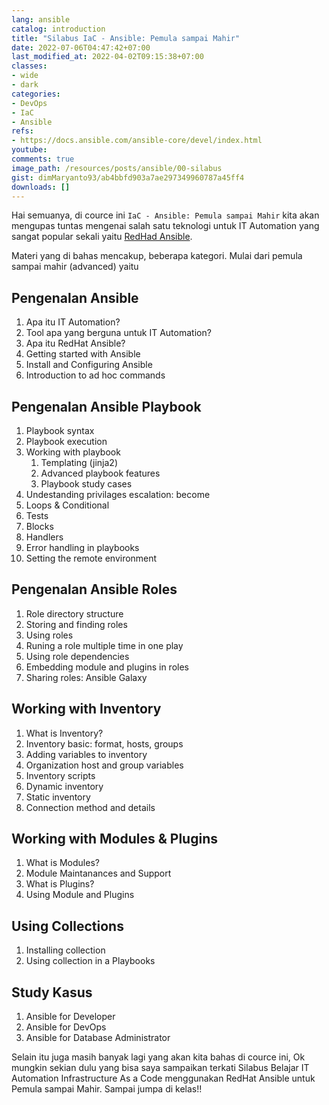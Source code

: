 ```yaml
---
lang: ansible
catalog: introduction
title: "Silabus IaC - Ansible: Pemula sampai Mahir"
date: 2022-07-06T04:47:42+07:00
last_modified_at: 2022-04-02T09:15:38+07:00
classes: 
- wide
- dark
categories:
- DevOps
- IaC
- Ansible
refs: 
- https://docs.ansible.com/ansible-core/devel/index.html
youtube: 
comments: true
image_path: /resources/posts/ansible/00-silabus
gist: dimMaryanto93/ab4bbfd903a7ae297349960787a45ff4
downloads: []
---
```


Hai semuanya, di cource ini `IaC - Ansible: Pemula sampai Mahir` kita akan mengupas tuntas mengenai salah satu teknologi untuk IT Automation yang sangat popular sekali yaitu [RedHad Ansible](https://www.ansible.com).

Materi yang di bahas mencakup, beberapa kategori. Mulai dari pemula sampai mahir (advanced) yaitu

<!--more-->

## Pengenalan Ansible

1. Apa itu IT Automation?
2. Tool apa yang berguna untuk IT Automation?
3. Apa itu RedHat Ansible?
4. Getting started with Ansible
5. Install and Configuring Ansible
6. Introduction to ad hoc commands

## Pengenalan Ansible Playbook

1. Playbook syntax
2. Playbook execution
3. Working with playbook
    1. Templating (jinja2)
    2. Advanced playbook features
    3. Playbook study cases
4. Undestanding privilages escalation: become
5. Loops & Conditional
6. Tests
7. Blocks
8. Handlers
9. Error handling in playbooks
10. Setting the remote environment

## Pengenalan Ansible Roles

1. Role directory structure
2. Storing and finding roles
3. Using roles
4. Runing a role multiple time in one play
5. Using role dependencies
6. Embedding module and plugins in roles
7. Sharing roles: Ansible Galaxy

## Working with Inventory

1. What is Inventory?
2. Inventory basic: format, hosts, groups
3. Adding variables to inventory
4. Organization host and group variables
5. Inventory scripts
6. Dynamic inventory
7. Static inventory
8. Connection method and details

## Working with Modules & Plugins

1. What is Modules?
2. Module Maintanances and Support
3. What is Plugins?
4. Using Module and Plugins

## Using Collections

1. Installing collection
2. Using collection in a Playbooks

## Study Kasus

1. Ansible for Developer
2. Ansible for DevOps
3. Ansible for Database Administrator

Selain itu juga masih banyak lagi yang akan kita bahas di cource ini, Ok mungkin sekian dulu yang bisa saya sampaikan terkati Silabus Belajar IT Automation Infrastructure As a Code menggunakan RedHat Ansible untuk Pemula sampai Mahir. Sampai jumpa di kelas!!